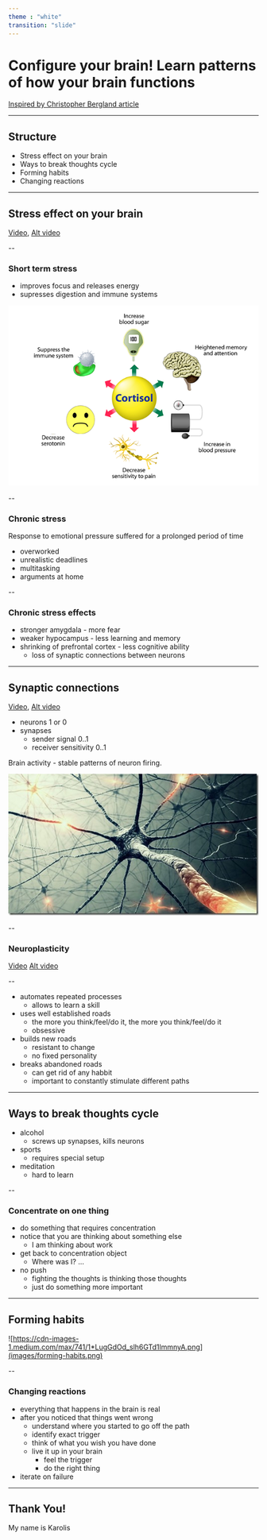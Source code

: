 ```yaml
---
theme : "white"
transition: "slide"
---
```


# Configure your brain! Learn patterns of how your brain functions

[Inspired by Christopher Bergland article](https://www.psychologytoday.com/us/blog/the-athletes-way/201402/chronic-stress-can-damage-brain-structure-and-connectivity)

---

## Structure

- Stress effect on your brain
- Ways to break thoughts cycle
- Forming habits
- Changing reactions

---

## Stress effect on your brain

[Video](https://www.youtube.com/watch?v=WuyPuH9ojCE),
[Alt video](videos/stress-effects.mp4)

--

### Short term stress

* improves focus and releases energy
* supresses digestion and immune systems

![cortisol](images/cortisol-functions.png)

--

### Chronic stress

Response to emotional pressure suffered for a prolonged period of time

* overworked
* unrealistic deadlines
* multitasking
* arguments at home

--

### Chronic stress effects

* stronger amygdala - more fear
* weaker hypocampus - less learning and memory
* shrinking of prefrontal cortex - less cognitive ability
  * loss of synaptic connections between neurons

---

## Synaptic connections

[Video](https://www.youtube.com/watch?v=mItV4rC57kM),
[Alt video](videos/synapses.mp4)

* neurons 1 or 0
* synapses
  * sender signal 0..1
  * receiver sensitivity 0..1

Brain activity - stable patterns of neuron firing.

![neurons](images/neurons-firing.jpg)

--

### Neuroplasticity

[Video](https://www.youtube.com/watch?v=1EQ3kAPzVVI)
[Alt video](videos/neuroplasticity.mp4)

--

* automates repeated processes
  * allows to learn a skill
* uses well established roads
  * the more you think/feel/do it, the more you think/feel/do it
  * obsessive
* builds new roads
  * resistant to change
  * no fixed personality
* breaks abandoned roads
  * can get rid of any habbit
  * important to constantly stimulate different paths

---

## Ways to break thoughts cycle

* alcohol
  * screws up synapses, kills neurons
* sports
  * requires special setup
* meditation
  * hard to learn

--

### Concentrate on one thing

* do something that requires concentration
* notice that you are thinking about something else
  * I am thinking about work
* get back to concentration object
  * Where was I? ...
* no push
  * fighting the thoughts is thinking those thoughts
  * just do something more important

---

## Forming habits

![https://cdn-images-1.medium.com/max/741/1*LugGdOd_slh6GTd1lmmnyA.png](images/forming-habits.png)

--

### Changing reactions

* everything that happens in the brain is real
* after you noticed that things went wrong
  * understand where you started to go off the path
  * identify exact trigger
  * think of what you wish you have done
  * live it up in your brain
    * feel the trigger
    * do the right thing
* iterate on failure

---

## Thank You!

My name is Karolis
